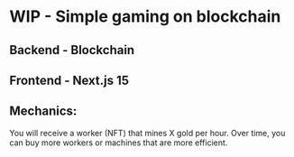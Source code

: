 # WIP - Simple gaming on blockchain

## Backend - Blockchain

## Frontend - Next.js 15

## Mechanics:

You will receive a worker (NFT) that mines X gold per hour. Over time, you can buy more workers or machines that are more efficient.
